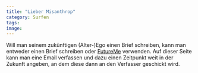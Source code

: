```yaml
---
title: "Lieber Misanthrop"
category: Surfen
tags: 
image: 
---
```


Will man seinem zukünftigen (Alter-)Ego einen Brief schreiben, kann man entweder einen Brief schreiben oder [FutureMe](http://futureme.org/) verwenden. Auf dieser Seite kann man eine Email verfassen und dazu einen Zeitpunkt weit in der Zukunft angeben, an dem diese dann an den Verfasser geschickt wird.